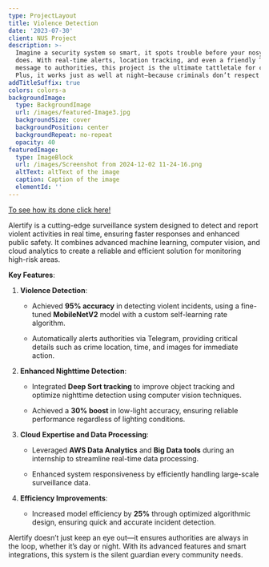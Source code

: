 ```yaml
---
type: ProjectLayout
title: Violence Detection
date: '2023-07-30'
client: NUS Project
description: >-
  Imagine a security system so smart, it spots trouble before your nosy neighbor
  does. With real-time alerts, location tracking, and even a friendly Telegram
  message to authorities, this project is the ultimate tattletale for crime.
  Plus, it works just as well at night—because criminals don’t respect bedtime!
addTitleSuffix: true
colors: colors-a
backgroundImage:
  type: BackgroundImage
  url: /images/featured-Image3.jpg
  backgroundSize: cover
  backgroundPosition: center
  backgroundRepeat: no-repeat
  opacity: 40
featuredImage:
  type: ImageBlock
  url: /images/Screenshot from 2024-12-02 11-24-16.png
  altText: altText of the image
  caption: Caption of the image
  elementId: ''
---
```

[To see how its done click here!](https://github.com/faizahkureshi232/violence-detection)

Alertify is a cutting-edge surveillance system designed to detect and report violent activities in real time, ensuring faster responses and enhanced public safety. It combines advanced machine learning, computer vision, and cloud analytics to create a reliable and efficient solution for monitoring high-risk areas.

**Key Features**:

1.  **Violence Detection**:

    *   Achieved **95% accuracy** in detecting violent incidents, using a fine-tuned **MobileNetV2** model with a custom self-learning rate algorithm.

    *   Automatically alerts authorities via Telegram, providing critical details such as crime location, time, and images for immediate action.

2.  **Enhanced Nighttime Detection**:

    *   Integrated **Deep Sort tracking** to improve object tracking and optimize nighttime detection using computer vision techniques.

    *   Achieved a **30% boost** in low-light accuracy, ensuring reliable performance regardless of lighting conditions.

3.  **Cloud Expertise and Data Processing**:

    *   Leveraged **AWS Data Analytics** and **Big Data tools** during an internship to streamline real-time data processing.

    *   Enhanced system responsiveness by efficiently handling large-scale surveillance data.

4.  **Efficiency Improvements**:

    *   Increased model efficiency by **25%** through optimized algorithmic design, ensuring quick and accurate incident detection.

Alertify doesn’t just keep an eye out—it ensures authorities are always in the loop, whether it’s day or night. With its advanced features and smart integrations, this system is the silent guardian every community needs.
